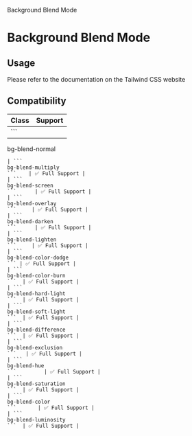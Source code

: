 Background Blend Mode

# Background Blend Mode

## Usage

Please refer to the documentation on the Tailwind CSS website

## Compatibility

| Class                        | Support        |
| ---------------------------- | -------------- |
| ```
bg-blend-normal
```      | ✅ Full Support |
| ```
bg-blend-multiply
```    | ✅ Full Support |
| ```
bg-blend-screen
```      | ✅ Full Support |
| ```
bg-blend-overlay
```     | ✅ Full Support |
| ```
bg-blend-darken
```      | ✅ Full Support |
| ```
bg-blend-lighten
```     | ✅ Full Support |
| ```
bg-blend-color-dodge
``` | ✅ Full Support |
| ```
bg-blend-color-burn
```  | ✅ Full Support |
| ```
bg-blend-hard-light
```  | ✅ Full Support |
| ```
bg-blend-soft-light
```  | ✅ Full Support |
| ```
bg-blend-difference
```  | ✅ Full Support |
| ```
bg-blend-exclusion
```   | ✅ Full Support |
| ```
bg-blend-hue
```         | ✅ Full Support |
| ```
bg-blend-saturation
```  | ✅ Full Support |
| ```
bg-blend-color
```       | ✅ Full Support |
| ```
bg-blend-luminosity
```  | ✅ Full Support |
